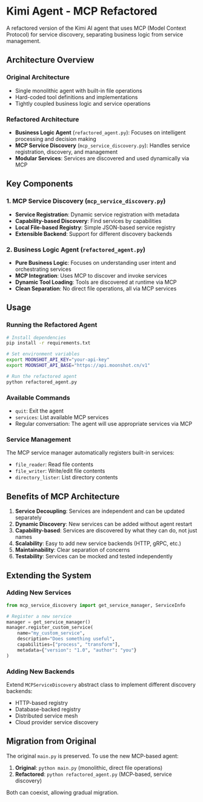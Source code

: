 # Kimi Agent - MCP Refactored

A refactored version of the Kimi AI agent that uses MCP (Model Context Protocol) for service discovery, separating business logic from service management.

## Architecture Overview

### Original Architecture
- Single monolithic agent with built-in file operations
- Hard-coded tool definitions and implementations
- Tightly coupled business logic and service operations

### Refactored Architecture
- **Business Logic Agent** (`refactored_agent.py`): Focuses on intelligent processing and decision making
- **MCP Service Discovery** (`mcp_service_discovery.py`): Handles service registration, discovery, and management
- **Modular Services**: Services are discovered and used dynamically via MCP

## Key Components

### 1. MCP Service Discovery (`mcp_service_discovery.py`)
- **Service Registration**: Dynamic service registration with metadata
- **Capability-based Discovery**: Find services by capabilities
- **Local File-based Registry**: Simple JSON-based service registry
- **Extensible Backend**: Support for different discovery backends

### 2. Business Logic Agent (`refactored_agent.py`)
- **Pure Business Logic**: Focuses on understanding user intent and orchestrating services
- **MCP Integration**: Uses MCP to discover and invoke services
- **Dynamic Tool Loading**: Tools are discovered at runtime via MCP
- **Clean Separation**: No direct file operations, all via MCP services

## Usage

### Running the Refactored Agent
```bash
# Install dependencies
pip install -r requirements.txt

# Set environment variables
export MOONSHOT_API_KEY="your-api-key"
export MOONSHOT_API_BASE="https://api.moonshot.cn/v1"

# Run the refactored agent
python refactored_agent.py
```

### Available Commands
- `quit`: Exit the agent
- `services`: List available MCP services
- Regular conversation: The agent will use appropriate services via MCP

### Service Management
The MCP service manager automatically registers built-in services:
- `file_reader`: Read file contents
- `file_writer`: Write/edit file contents  
- `directory_lister`: List directory contents

## Benefits of MCP Architecture

1. **Service Decoupling**: Services are independent and can be updated separately
2. **Dynamic Discovery**: New services can be added without agent restart
3. **Capability-based**: Services are discovered by what they can do, not just names
4. **Scalability**: Easy to add new service backends (HTTP, gRPC, etc.)
5. **Maintainability**: Clear separation of concerns
6. **Testability**: Services can be mocked and tested independently

## Extending the System

### Adding New Services
```python
from mcp_service_discovery import get_service_manager, ServiceInfo

# Register a new service
manager = get_service_manager()
manager.register_custom_service(
    name="my_custom_service",
    description="Does something useful",
    capabilities=["process", "transform"],
    metadata={"version": "1.0", "author": "you"}
)
```

### Adding New Backends
Extend `MCPServiceDiscovery` abstract class to implement different discovery backends:
- HTTP-based registry
- Database-backed registry
- Distributed service mesh
- Cloud provider service discovery

## Migration from Original

The original `main.py` is preserved. To use the new MCP-based agent:

1. **Original**: `python main.py` (monolithic, direct file operations)
2. **Refactored**: `python refactored_agent.py` (MCP-based, service discovery)

Both can coexist, allowing gradual migration.